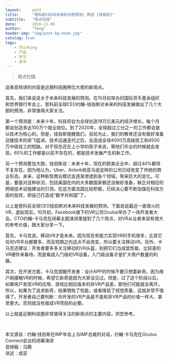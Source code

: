 ```yaml
---
layout:     post
title:      "思科前CEO对未来的大胆预测| 转述 [技能树]"
subtitle:   "观点扫描"
date:       2016-11-09
author:     "Teng"
header-img: "img/post-bg-book.jpg"
catalog: true
tags:
    - Thinking
    - 产品
    - 学习
    - 读书
---
```


> 观点扫描

 <p>这条音频讲的内容是近期科技圈两位大佬的新观点。</p><p>首先，我们来说说关于未来科技发展的预测。在10月初举办的国际货币基金组织和世界银行年会上，思科前全球CEO约翰-钱伯斯对未来的科技发展做出了几个大胆的预测，非常值得大家关注。</p><p>第一个预测是：未来十年，科技将会为全球创造19万亿美元的经济增长，每个月都会创造多达100万个就业岗位。到了2020年，全球超过三分之一的工作都会是以技术为核心的。但是，钱伯斯提醒我们，目前为止，我们的教育还没有做好准备迎接技术的突飞猛进。技术迅速迭代之后，会造成全球4000万高级技工和4500万中级技工的短缺。对于现在还在上小学的孩子来说，等他们毕业的时候就会发现，65%的工作都是以前不存在的，都是技术发展产生的新工作。</p><p>另一个预测更加大胆。钱伯斯说：未来十年，现在的欧美企业中，超过40%都将不复存在。因为他认为，Uber、Airbnb和亚马逊这样的公司已经改变了传统的商业形态。未来，这种新型商业模式会逐渐渗透到各个领域，带来巨大的变化。可是，要面对这种状况，包括美国在内的大多数国家都还没做好准备，缺乏对相应的网络技术设施建设的引领。在这方面法国比较积极，已经决心要不断加强在科技方面的投资，把自己打造成“数字共和国”了。</p><p>以上是思科前全球CEO钱伯斯对未来科技发展的预测。下面说说最近一直很火的VR，虚拟现实。10月初，Facebook旗下的VR公司Oculus举办了一场开发者大会。CTO约翰-卡马克在闭幕主题演讲里提到了几个观点，对VR从业者来说有很大的参考价值，跟大家分享一下。</p><p>首先，卡马克说，移动VR才是未来。因为现在有能力实现VR的手机很多，比其它任何VR平台都要多，而且短期之内这点不会改变，所以要关注移动VR。另外，卡马克还建议：开发者要多多关注移动的VR头盔，别把它们当成低性能、比较差的VR硬件来看待，而是看成入门级的VR设备，入门级设备才是扩大用户数量的利器。</p><p>其次，在开发方面，卡马克提醒开发者：设计APP的时候不要只想着新奇。因为用户刚接触VR的时候，希望它新奇是因为大家没见过。但是，过了这个阶段以后，如果用户发现VR的应用、游戏比相应版本的非VR产品差，那他们可能就会离开。所以，如果为了追求新奇，结果牺牲了性能，或者降低了视觉质量，这就非常不值得了。开发者自己要判断：你开发的VR产品是不是和非VR产品的价值一样大，甚至更大。否则就没有做成VR项目的必要。</p><p>以上就是近期科技圈非常值得关注的新观点的主要内容，供您参考。</p><p><br></p><p>本文源自：约翰·钱伯斯在IMF年会上与IMF总裁的对话，约翰·卡马克在Oculus Connect会议的闭幕演讲<br>音频稿：马腾<br>讲述：成亚</p> </div>